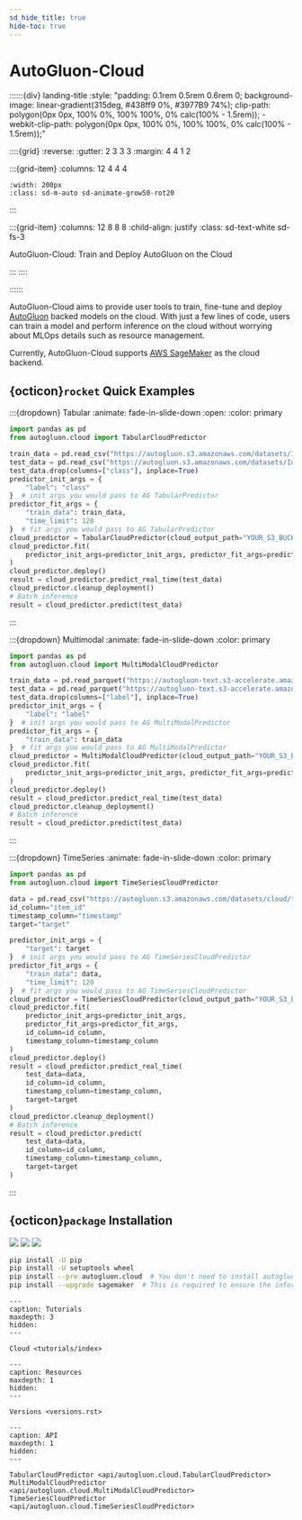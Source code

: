 ```yaml
---
sd_hide_title: true
hide-toc: true
---
```


# AutoGluon-Cloud

::::::{div} landing-title
:style: "padding: 0.1rem 0.5rem 0.6rem 0; background-image: linear-gradient(315deg, #438ff9 0%, #3977B9 74%); clip-path: polygon(0px 0px, 100% 0%, 100% 100%, 0% calc(100% - 1.5rem)); -webkit-clip-path: polygon(0px 0px, 100% 0%, 100% 100%, 0% calc(100% - 1.5rem));"

::::{grid}
:reverse:
:gutter: 2 3 3 3
:margin: 4 4 1 2

:::{grid-item}
:columns: 12 4 4 4

```{image} ./_static/autogluon-s.png
:width: 200px
:class: sd-m-auto sd-animate-grow50-rot20
```
:::

:::{grid-item}
:columns: 12 8 8 8
:child-align: justify
:class: sd-text-white sd-fs-3

AutoGluon-Cloud: Train and Deploy AutoGluon on the Cloud

:::
::::

::::::

AutoGluon-Cloud aims to provide user tools to train, fine-tune and deploy [AutoGluon](<https://auto.gluon.ai/stable/index.html>) backed models on the cloud. With just a few lines of code, users can train a model and perform inference on the cloud without worrying about MLOps details such as resource management.

Currently, AutoGluon-Cloud supports [AWS SageMaker](<https://aws.amazon.com/sagemaker/>) as the cloud backend.

## {octicon}`rocket` Quick Examples

:::{dropdown} Tabular
:animate: fade-in-slide-down
:open:
:color: primary

```python
import pandas as pd
from autogluon.cloud import TabularCloudPredictor

train_data = pd.read_csv("https://autogluon.s3.amazonaws.com/datasets/Inc/train.csv")
test_data = pd.read_csv("https://autogluon.s3.amazonaws.com/datasets/Inc/test.csv")
test_data.drop(columns=["class"], inplace=True)
predictor_init_args = {
    "label": "class"
}  # init args you would pass to AG TabularPredictor
predictor_fit_args = {
    "train_data": train_data,
    "time_limit": 120
}  # fit args you would pass to AG TabularPredictor
cloud_predictor = TabularCloudPredictor(cloud_output_path="YOUR_S3_BUCKET_PATH")
cloud_predictor.fit(
    predictor_init_args=predictor_init_args, predictor_fit_args=predictor_fit_args
)
cloud_predictor.deploy()
result = cloud_predictor.predict_real_time(test_data)
cloud_predictor.cleanup_deployment()
# Batch inference
result = cloud_predictor.predict(test_data)
```
:::


:::{dropdown} Multimodal
:animate: fade-in-slide-down
:color: primary

```python
import pandas as pd
from autogluon.cloud import MultiModalCloudPredictor

train_data = pd.read_parquet("https://autogluon-text.s3-accelerate.amazonaws.com/glue/sst/train.parquet")
test_data = pd.read_parquet("https://autogluon-text.s3-accelerate.amazonaws.com/glue/sst/dev.parquet")
test_data.drop(columns=["label"], inplace=True)
predictor_init_args = {
    "label": "label"
}  # init args you would pass to AG MultiModalPredictor
predictor_fit_args = {
    "train_data": train_data
}  # fit args you would pass to AG MultiModalPredictor
cloud_predictor = MultiModalCloudPredictor(cloud_output_path="YOUR_S3_BUCKET_PATH")
cloud_predictor.fit(
    predictor_init_args=predictor_init_args, predictor_fit_args=predictor_fit_args
)
cloud_predictor.deploy()
result = cloud_predictor.predict_real_time(test_data)
cloud_predictor.cleanup_deployment()
# Batch inference
result = cloud_predictor.predict(test_data)
```
:::


:::{dropdown} TimeSeries
:animate: fade-in-slide-down
:color: primary

```python
import pandas as pd
from autogluon.cloud import TimeSeriesCloudPredictor

data = pd.read_csv("https://autogluon.s3.amazonaws.com/datasets/cloud/timeseries_train.csv")
id_column="item_id"
timestamp_column="timestamp"
target="target"

predictor_init_args = {
    "target": target
}  # init args you would pass to AG TimeSeriesCloudPredictor
predictor_fit_args = {
    "train_data": data,
    "time_limit": 120
}  # fit args you would pass to AG TimeSeriesCloudPredictor
cloud_predictor = TimeSeriesCloudPredictor(cloud_output_path="YOUR_S3_BUCKET_PATH")
cloud_predictor.fit(
    predictor_init_args=predictor_init_args,
    predictor_fit_args=predictor_fit_args,
    id_column=id_column,
    timestamp_column=timestamp_column
)
cloud_predictor.deploy()
result = cloud_predictor.predict_real_time(
    test_data=data,
    id_column=id_column,
    timestamp_column=timestamp_column,
    target=target
)
cloud_predictor.cleanup_deployment()
# Batch inference
result = cloud_predictor.predict(
    test_data=data,
    id_column=id_column,
    timestamp_column=timestamp_column,
    target=target
)
```
:::


## {octicon}`package` Installation

![](https://img.shields.io/pypi/pyversions/autogluon.cloud)
![](https://img.shields.io/pypi/v/autogluon.cloud.svg)
![](https://img.shields.io/pypi/dm/autogluon.cloud)

```bash
pip install -U pip
pip install -U setuptools wheel
pip install --pre autogluon.cloud  # You don't need to install autogluon itself locally
pip install --upgrade sagemaker  # This is required to ensure the information about newly released containers is available.
```

```{toctree}
---
caption: Tutorials
maxdepth: 3
hidden:
---

Cloud <tutorials/index>
```

```{toctree}
---
caption: Resources
maxdepth: 1
hidden:
---

Versions <versions.rst>
```

```{toctree}
---
caption: API
maxdepth: 1
hidden:
---

TabularCloudPredictor <api/autogluon.cloud.TabularCloudPredictor>
MultiModalCloudPredictor <api/autogluon.cloud.MultiModalCloudPredictor>
TimeSeriesCloudPredictor <api/autogluon.cloud.TimeSeriesCloudPredictor>
```